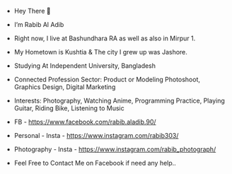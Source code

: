 - Hey There 👋
- I’m Rabib Al Adib
- Right now, I live at Bashundhara RA as well as also in Mirpur 1.
- My Hometown is Kushtia & The city I grew up was Jashore.
- Studying At Independent University, Bangladesh

- Connected Profession Sector: Product or Modeling Photoshoot, Graphics Design, Digital Marketing
- Interests: Photography, Watching Anime, Programming Practice, Playing Guitar, Riding Bike, Listening to Music

- FB - https://www.facebook.com/rabib.aladib.90/
- Personal - Insta - https://www.instagram.com/rabib303/
- Photography - Insta - https://www.instagram.com/rabib_photograph/

- Feel Free to Contact Me on Facebook if need any help..
